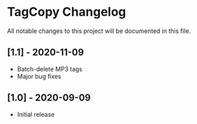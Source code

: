 # TagCopy Changelog

All notable changes to this project will be documented in this file.

## [1.1] - 2020-11-09
- Batch-delete MP3 tags
- Major bug fixes

## [1.0] - 2020-09-09
- Initial release